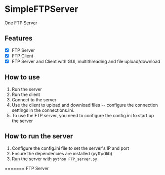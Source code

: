 # SimpleFTPServer

One FTP Server



## Features
- [x] FTP Server
- [x] FTP Client
- [x] FTP Server and Client with GUI, multithreading and file upload/download

## How to use
1. Run the server
2. Run the client
3. Connect to the server
4. Use the client to upload and download files -- configure the connection settings in the connections.ini.
5. To use the FTP server, you need to configure the config.ini to start up the server

## How to run the server
1. Configure the config.ini file to set the server's IP and port
2. Ensure the dependencies are installed (pyftpdlib)
3. Run the server with `python FTP_server.py`

=======
FTP Server
